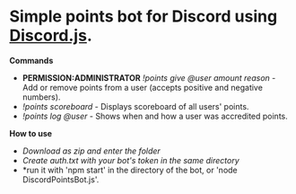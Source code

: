 # Simple points bot for Discord using [Discord.js](https://github.com/discordjs/discord.js/). #

**Commands**
- **PERMISSION:ADMINISTRATOR** *!points give @user amount reason* - Add or remove points from a user (accepts positive and negative numbers).
- *!points scoreboard* - Displays scoreboard of all users' points.
- *!points log @user* - Shows when and how a user was accredited points.

**How to use**
- *Download as zip and enter the folder*
- *Create auth.txt with your bot's token in the same directory*
- *run it with 'npm start' in the directory of the bot, or 'node DiscordPointsBot.js'.

